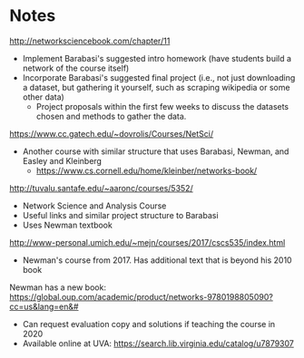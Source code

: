 # Notes

http://networksciencebook.com/chapter/11
- Implement Barabasi's suggested intro homework (have students build a network of the course itself)
- Incorporate Barabasi's suggested final project (i.e., not just downloading a dataset, but gathering it yourself, such as scraping wikipedia or some other data)
    - Project proposals within the first few weeks to discuss the datasets chosen and methods to gather the data.

https://www.cc.gatech.edu/~dovrolis/Courses/NetSci/
- Another course with similar structure that uses Barabasi, Newman, and Easley and Kleinberg
    - https://www.cs.cornell.edu/home/kleinber/networks-book/

http://tuvalu.santafe.edu/~aaronc/courses/5352/
- Network Science and Analysis Course
- Useful links and similar project structure to Barabasi
- Uses Newman textbook

http://www-personal.umich.edu/~mejn/courses/2017/cscs535/index.html
- Newman's course from 2017.  Has additional text that is beyond his 2010 book

Newman has a new book: https://global.oup.com/academic/product/networks-9780198805090?cc=us&lang=en&#
- Can request evaluation copy and solutions if teaching the course in 2020
- Available online at UVA: https://search.lib.virginia.edu/catalog/u7879307


